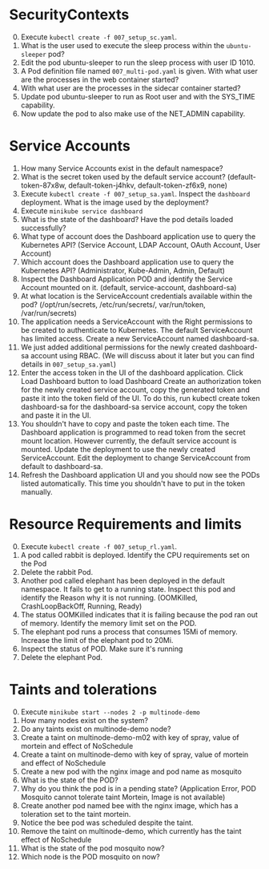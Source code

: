 # SecurityContexts

0. Execute `kubectl create -f 007_setup_sc.yaml`.
1. What is the user used to execute the sleep process within the `ubuntu-sleeper` pod?
2. Edit the pod ubuntu-sleeper to run the sleep process with user ID 1010.
3. A Pod definition file named `007_multi-pod.yaml` is given. With what user are the processes in the web container started?
4. With what user are the processes in the sidecar container started?
5. Update pod ubuntu-sleeper to run as Root user and with the SYS_TIME capability.
6. Now update the pod to also make use of the NET_ADMIN capability.

# Service Accounts

1. How many Service Accounts exist in the default namespace?
2. What is the secret token used by the default service account? (default-token-87x8w, default-token-j4hkv, default-token-zf6x9, none)
3. Execute `kubectl create -f 007_setup_sa.yaml`. Inspect the `dashboard` deployment. What is the image used by the deployment?
4. Execute `minikube service dashboard`
5. What is the state of the dashboard? Have the pod details loaded successfully?
6. What type of account does the Dashboard application use to query the Kubernetes API? (Service Account, LDAP Account, OAuth Account, User Account)
7. Which account does the Dashboard application use to query the Kubernetes API? (Administrator, Kube-Admin, Admin, Default)
8. Inspect the Dashboard Application POD and identify the Service Account mounted on it. (default, service-account, dashboard-sa)
9. At what location is the ServiceAccount credentials available within the pod? (/opt/run/secrets, /etc/run/secrets/, var/run/token, /var/run/secrets)
10. The application needs a ServiceAccount with the Right permissions to be created to authenticate to Kubernetes. The default ServiceAccount has limited access. Create a new ServiceAccount named dashboard-sa.
11. We just added additional permissions for the newly created dashboard-sa account using RBAC. (We will discuss about it later but you can find details in `007_setup_sa.yaml`)
12. Enter the access token in the UI of the dashboard application. Click Load Dashboard button to load Dashboard
    Create an authorization token for the newly created service account, copy the generated token and paste it into the token field of the UI.
    To do this, run kubectl create token dashboard-sa for the dashboard-sa service account, copy the token and paste it in the UI.
13. You shouldn't have to copy and paste the token each time. The Dashboard application is programmed to read token from the secret mount location. However currently, the default service account is mounted. Update the deployment to use the newly created ServiceAccount. Edit the deployment to change ServiceAccount from default to dashboard-sa.
14. Refresh the Dashboard application UI and you should now see the PODs listed automatically.
    This time you shouldn't have to put in the token manually.

# Resource Requirements and limits

0. Execute `kubectl create -f 007_setup_rl.yaml`.
1. A pod called rabbit is deployed. Identify the CPU requirements set on the Pod
2. Delete the rabbit Pod.
3. Another pod called elephant has been deployed in the default namespace. It fails to get to a running state. Inspect this pod and identify the Reason why it is not running.
   (OOMKilled, CrashLoopBackOff, Running, Ready)
4. The status OOMKilled indicates that it is failing because the pod ran out of memory. Identify the memory limit set on the POD.
5. The elephant pod runs a process that consumes 15Mi of memory. Increase the limit of the elephant pod to 20Mi.
6. Inspect the status of POD. Make sure it's running
7. Delete the elephant Pod.

# Taints and tolerations

0. Execute `minikube start --nodes 2 -p multinode-demo`
1. How many nodes exist on the system?
2. Do any taints exist on multinode-demo node?
3. Create a taint on multinode-demo-m02 with key of spray, value of mortein and effect of NoSchedule
4. Create a taint on multinode-demo with key of spray, value of mortein and effect of NoSchedule
5. Create a new pod with the nginx image and pod name as mosquito
6. What is the state of the POD?
7. Why do you think the pod is in a pending state? (Application Error, POD Mosquito cannot tolerate taint Mortein, Image is not available)
8. Create another pod named bee with the nginx image, which has a toleration set to the taint mortein.
9. Notice the bee pod was scheduled despite the taint.
10. Remove the taint on multinode-demo, which currently has the taint effect of NoSchedule
11. What is the state of the pod mosquito now?
12. Which node is the POD mosquito on now?